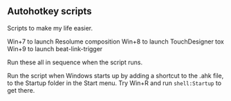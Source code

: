 ## Autohotkey scripts

Scripts to make my life easier.

Win+7 to launch Resolume composition
Win+8 to launch TouchDesigner tox
Win+9 to launch beat-link-trigger

Run these all in sequence when the script runs.

Run the script when Windows starts up by adding a shortcut to the .ahk file, to the Startup folder in the Start menu. Try Win+R and run `shell:Startup` to get there.

